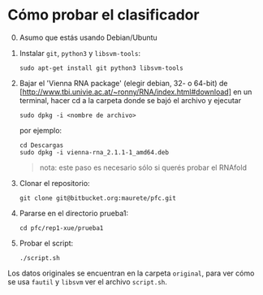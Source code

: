Cómo probar el clasificador
===========================

0.  Asumo que estás usando Debian/Ubuntu

1.  Instalar `git`, `python3` y `libsvm-tools`:

        sudo apt-get install git python3 libsvm-tools

2.  Bajar el 'Vienna RNA package' (elegir debian, 32- o 64-bit) de
    [http://www.tbi.univie.ac.at/~ronny/RNA/index.html#download]
    en un terminal, hacer cd a la carpeta donde se bajó el archivo
    y ejecutar

        sudo dpkg -i <nombre de archivo>

    por ejemplo:

        cd Descargas
        sudo dpkg -i vienna-rna_2.1.1-1_amd64.deb

    > nota: este paso es necesario sólo si querés probar el RNAfold

3.  Clonar el repositorio:

        git clone git@bitbucket.org:maurete/pfc.git

4.  Pararse en el directorio prueba1:

        cd pfc/rep1-xue/prueba1
	
5.  Probar el script:

        ./script.sh

Los datos originales se encuentran en la carpeta `original`, para
ver cómo se usa `fautil` y `libsvm` ver el archivo `script.sh`.
